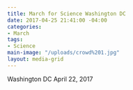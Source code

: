 ```yaml
---
title: March for Science Washington DC
date: 2017-04-25 21:41:00 -04:00
categories:
- March
tags:
- Science
main-image: "/uploads/crowd%201.jpg"
layout: media-grid
---
```



Washington DC April 22, 2017
